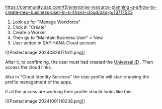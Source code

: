 https://community.sap.com/t5/enterprise-resource-planning-q-a/how-to-create-new-business-user-in-s-4hana-cloud/qaq-p/13717523

1) Look up for "Manage Workforce"
2) Click in "Create"
3) Create a Worker 
4) Then go to "Maintain Business User" > New 
5) User added in SAP HANA Cloud account

![[Pasted image 20240829171611.png]]

After it, to confirming, the user must had created the [Universal ID](https://www.sap.com/account/universal-id.html) . Then access the cloud links. 

Also in "Cloud Identity Services" the user profile will start showing the profile management of the apps. 

If all the access are working their profile should looks like this:

![[Pasted image 20241001110238.png]]

